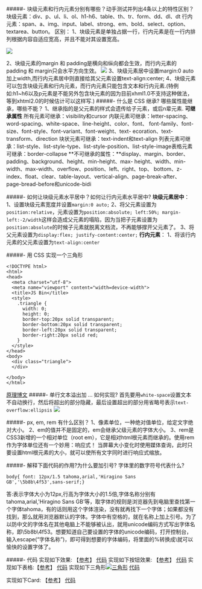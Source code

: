 #####- 块级元素和行内元素分别有哪些？动手测试并列出4条以上的特性区别？
块级元素：div、p、ul、li、ol、h1-h6、table、th、tr、form、dd、dl、dt
行内元素：span、a、img、input、label、strong、em、bold、select、option、textarea、button。
区别：
1、块级元素是单独占据一行，行内元素是在一行内排列根据内容自适应宽高，并且不能对其设置宽高。

![](http://upload-images.jianshu.io/upload_images/2070541-bb999ca875815284.png?imageMogr2/auto-orient/strip%7CimageView2/2/w/1240)

2、块级元素的margin 和 padding是横向和纵向都会生效，而行内元素的padding 和 margin只会水平方向生效。
![](http://upload-images.jianshu.io/upload_images/2070541-b8d01b210583f77a.png?imageMogr2/auto-orient/strip%7CimageView2/2/w/1240)
3、块级元素居中设置margin:0 auto 加上width,而行内元素居中则直接给其父元素设置text-align:center;
4、块级元素可以包含块级元素和行内元素，而行内元素只能包含文本和行内元素.(特例如:h1~h6以及p元素是不能另外包含块元素的因为目前xhml1.0不支持这种做法，等到xhtml2.0的时候估计可以这样写.)
#####- 什么是 CSS 继承? 哪些属性能继承，哪些不能？
1、继承指的是父元素的样式会遗传给子元素，或后n辈元素.
**可继承属性**
所有元素可继承：visibility和cursor
内联元素可继承：letter-spacing、word-spacing、white-space、line-height、color、font、 font-family、font-size、font-style、font-variant、font-weight、text- ecoration、text-transform、direction
块状元素可继承：text-indent和text-align
列表元素可继承：list-style、list-style-type、list-style-position、list-style-image表格元素可继承：border-collapse
**不可继承的属性：**display、margin、border、padding、background、height、min-height、max- height、width、min-width、max-width、overflow、position、left、right、top、 bottom、z-index、float、clear、table-layout、vertical-align、page-break-after、 page-bread-before和unicode-bidi

#####- 如何让块级元素水平居中？如何让行内元素水平居中?
**块级元素居中**：
1、设置块级元素宽度并设置`margin:0 auto;`
2、将父元素设置为`position:relative`，元素设置为`position:absolute; left:50%; margin-left:-2/width`这样会造成父元素的塌陷，因为当把子元素设置为`position:absolute`的时候子元素就脱离文档流，不再能够撑开父元素了。
3、将父元素设置为`display:flex; justify-content:center;`
**行内元素**：
1、将该行内元素的父元素设置为`text-align:center`

#####- 用 CSS 实现一个三角形
```
<!DOCTYPE html>
<html>
<head>
  <meta charset="utf-8">
  <meta name="viewport" content="width=device-width">
  <title>JS Bin</title>
  <style>
    .triangle {
      width: 0;
      height: 0;
      border-top:20px solid transparent;  
      border-bottom:20px solid transparent;  
      border-left:20px solid transparent;  
      border-right:20px solid red;  
    }
  </style>
</head>
<body>
  <div class="triangle">
  </div>

</body>
</html>
```
[原理博文](http://blog.csdn.net/huanghui8030/article/details/16984933)
#####- 单行文本溢出加 ... 如何实现?
首先要用`white-space`设置文本不自动换行，然后将超出的部分隐藏，最后设置超出的部分用省略号表示`text-overflow:ellipsis`
![](http://upload-images.jianshu.io/upload_images/2070541-444db004ae8daf65.png?imageMogr2/auto-orient/strip%7CimageView2/2/w/1240)

#####- px, em, rem 有什么区别？
1、像素单位，一种绝对值单位，给定文字绝对大小。
2、em的值并不是固定的，em会继承父级元素的字体大小。
3、rem是CSS3新增的一个相对单位（root em），它是相对html根元素而继承的。使用rem作为字体单位还有一个妙用：响应式！ 当屏幕大小变化时使用媒体查询，此时只要设置html根元素的大小，就可以使所有文字同时进行响应式缩放。

#####- 解释下面代码的作用?为什么要加引号? 字体里的数字符号代表什么?
```
body{ font: 12px/1.5 tahoma,arial,'Hiragino Sans GB','\5b8b\4f53',sans-serif;}
```
答:表示字体大小为12px,行高为字体大小的1.5倍,字体名称分别有tahoma,arial,'Hiragino Sans GB’等，取字体的规则是浏览器先到电脑里查找第一个字体tahoma，有的话则用这个字体渲染，没有就再找下一个字体；如果都没有找到，那么就用浏览器默认的字体。字体中有空格的，就在名称上加上引号。为了以防中文的字体名在其他电脑上不能够被认出，就用unicode编码方式写出字体名称，即\5b8b\4f53。想要知道自己要设置的字体的unicode编码，打开控制台，输入escape(“字体名称”)，即可得到想要的字体编码，将里面的%转换成\就可以愉快的设置字体了。

#####- 代码
实现如下效果: 【[参考](http://book.jirengu.com/jrg-team/frontend-knowledge-ppt/code/hunger-ui/container.html)】
[代码](http://jsbin.com/cozitusara/edit?html,css,output)
实现如下按钮效果: 【[参考](http://book.jirengu.com/jrg-team/frontend-knowledge-ppt/code/hunger-ui/button.html)】
[代码](http://jsbin.com/tagurusiku/1/edit?html,css,output)
实现如下表格:【[参考](http://book.jirengu.com/jrg-team/frontend-knowledge-ppt/code/hunger-ui/table.html)】
[代码](http://js.jirengu.com/mecalosamo/2/edit?html,css,output)
实现如下三角形[![三角形](http://upload-images.jianshu.io/upload_images/2070541-2bc3bcf4336550f0.png?imageMogr2/auto-orient/strip%7CimageView2/2/w/1240)](http://7xnk1s.com2.z0.glb.qiniucdn.com/sanjiaoxing.png)
[代码](http://jsbin.com/nohoqugufe/edit?html,css,output)

实现如下Card: 【[参考](http://book.jirengu.com/jrg-team/frontend-knowledge-ppt/code/hunger-ui/card.html)】
[代码](http://js.jirengu.com/faxasepaji/2/edit)